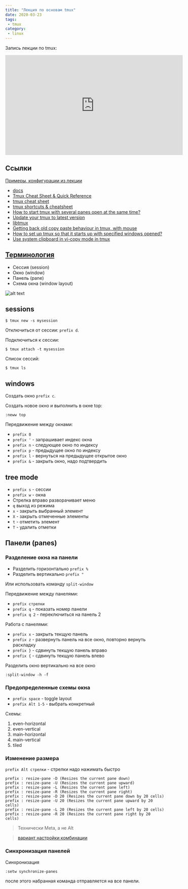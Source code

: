 ```yaml
---
title: "Лекция по основам tmux"
date: 2020-03-23
tags:
 - tmux
category:
 - linux
---
```


Запись лекции по tmux:

<iframe width="560" height="315" src="https://www.youtube.com/embed/videoseries?list=PLah0HUih_ZRkSAPJyzlk_wU7iVLzGFMAi" frameborder="0" allow="accelerometer; autoplay; encrypted-media; gyroscope; picture-in-picture" allowfullscreen></iframe>


## Ссылки

[Примеры, конфигурации из лекции](https://github.com/pyneng/pyneng-bonus-lectures/tree/master/examples/03_tmux)

* [docs](https://github.com/tmux/tmux/wiki/Getting-Started)
* [Tmux Cheat Sheet & Quick Reference](http://tmuxcheatsheet.com/)
* [tmux cheat sheet](https://gist.github.com/andreyvit/2921703)
* [tmux shortcuts & cheatsheet](https://gist.github.com/MohamedAlaa/2961058)
* [How to start tmux with several panes open at the same time?](https://askubuntu.com/a/832465)
* [Update your tmux to latest version](http://witkowskibartosz.com/blog/update-your-tmux-to-latest-version.html)
* [libtmux](https://github.com/tmux-python/libtmux)
* [Getting back old copy paste behaviour in tmux, with mouse](https://stackoverflow.com/questions/17445100/getting-back-old-copy-paste-behaviour-in-tmux-with-mouse)
* [How to set up tmux so that it starts up with specified windows opened?](https://stackoverflow.com/questions/5609192/how-to-set-up-tmux-so-that-it-starts-up-with-specified-windows-opened)
* [Use system clipboard in vi-copy mode in tmux](https://unix.stackexchange.com/questions/131011/use-system-clipboard-in-vi-copy-mode-in-tmux)


## [Терминология](https://github.com/tmux/tmux/wiki/Getting-Started#summary-of-terms)

* Сессия (session)
* Окно (window)
* Панель (pane)
* Схема окна (window layout)


![alt text](https://raw.githubusercontent.com/wiki/tmux/tmux/images/tmux_pane_diagram.png)


## sessions

```
$ tmux new -s mysession
```

Отключиться от сессии: `prefix d`.

Подключиться к сессии:
```
$ tmux attach -t mysession
```

Список сессий:
```
$ tmux ls
```

## windows

Создать окно `prefix c`.

Создать новое окно и выполнить в окне top:
```
:neww top
```

Передвижение между окнами:

* `prefix 0`
* `prefix '` - запрашивает индекс окна
* `prefix n` - следующее окно по индексу
* `prefix p` - предыдущее окно по индексу
* `prefix l` - вернуться на предыдущее открытое окно
* `prefix &` - закрыть окно, надо подтвердить

## tree mode

* `prefix s` - сессии
* `prefix w` - окна
* Стрелка вправо разворачивает меню 
* `q` выход из режима
* `x` - закрыть выбранный элемент
* `X` - закрыть отмеченные элементы
* `t` - отметить элемент
* `T` - удалить отметки

## Панели (panes)

### Разделение окна на панели

* Разделить горизонтально `prefix %`
* Разделить вертикально `prefix "`

Или использовать команду `split-window`

Передвижение между панелями:

* `prefix стрелки`
* `prefix q` - показать номер панели
* `prefix q 2` - переключиться на панель 2

Работа с панелями:

* `prefix x` - закрыть текщую панель
* `prefix z` - развернуть панель на все окно, повторно вернуть раскладку
* `prefix }` - сдвинуть текщую панель вправо
* `prefix {` - сдвинуть текщую панель влево


Разделить окно вертикально на все окно
```
:split-window -h -f
```

### Предопределенные схемы окна

* `prefix space` - toggle layout
* `prefix Alt 1-5` - выбрать конкретный

Схемы:

1. even-horizontal
2. even-vertical
3. main-horizontal
4. main-vertical
5. tiled

### Изменение размера

`prefix Alt стрелки` - стрелки надо нажимать быстро

```
prefix : resize-pane -D (Resizes the current pane down)
prefix : resize-pane -U (Resizes the current pane upward)
prefix : resize-pane -L (Resizes the current pane left)
prefix : resize-pane -R (Resizes the current pane right)
prefix : resize-pane -D 20 (Resizes the current pane down by 20 cells)
prefix : resize-pane -U 20 (Resizes the current pane upward by 20 cells)
prefix : resize-pane -L 20 (Resizes the current pane left by 20 cells)
prefix : resize-pane -R 20 (Resizes the current pane right by 20 cells)
```

> Технически Meta, а не Alt

> [вариант настройки комбинации](https://superuser.com/a/863413)

### Синхронизация панелей

Синхронизация
```
:setw synchronize-panes
```

после этого набранная команда отправляется на все панели.


